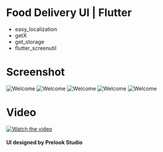 # Food Delivery UI | Flutter

- easy_localization
- getX
- get_storage
- flutter_screenutil
# Screenshot

![Welcome](screenshots/welcome.png?raw=true "Title")
![Welcome](screenshots/drawer.png?raw=true "Title")
![Welcome](screenshots/home_01.png?raw=true "Title")
![Welcome](screenshots/home_02.png?raw=true "Title")
![Welcome](screenshots/detail.png?raw=true "Title")

# Video

[![Watch the video](screenshots/detail.png?raw=true)](https://youtu.be/rMu6XOnE0UI)

#### UI designed by Prelook Studio